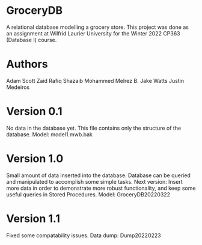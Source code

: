# GroceryDB

A relational database modelling a grocery store. 
This project was done as an assignment at Wilfrid Laurier University for the Winter 2022 CP363 (Database I) course.

# Authors

Adam Scott
Zaid Rafiq
Shazaib Mohammed
Melrez B.
Jake Watts
Justin Medeiros

# Version 0.1

No data in the database yet. This file contains only the structure of the database.
Model: model1.mwb.bak

# Version 1.0

Small amount of data inserted into the database.
Database can be queried and manipulated to accomplish some simple tasks.
Next version: Insert more data in order to demonstrate more robust functionality,
and keep some useful queries in Stored Procedures.
Model: GroceryDB20220322

# Version 1.1
Fixed some compatability issues.
Data dump: Dump20220223
